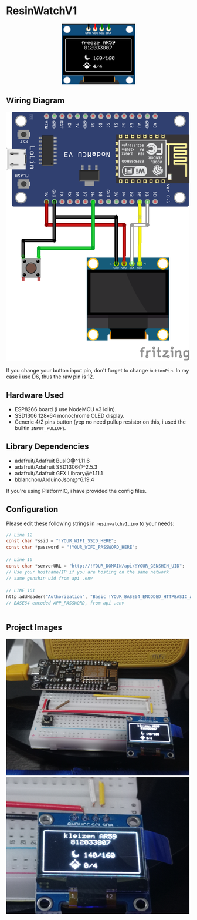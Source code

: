 # ResinWatchV1

<p align="center">
  <img alt="main logo" src="https://raw.githubusercontent.com/rdhwan/resinwatch/main/src/mainUI.png" width="200">
  <br>
</p>

## Wiring Diagram
<img alt="sketch" src="https://raw.githubusercontent.com/rdhwan/resinwatch/main/src/sketch.png" width="500"></img>

If you change your button input pin, don't forget to change `buttonPin`. In my case i use D6, thus the raw pin is 12.

## Hardware Used 
- ESP8266 board (i use NodeMCU v3 lolin).
- SSD1306 128x64 monochrome OLED display.
- Generic 4/2 pins button (yep no need pullup resistor on this, i used the builtin `INPUT_PULLUP`).

## Library Dependencies
- adafruit/Adafruit BusIO@^1.11.6
- adafruit/Adafruit SSD1306@^2.5.3
- adafruit/Adafruit GFX Library@^1.11.1
- bblanchon/ArduinoJson@^6.19.4

If you're using PlatformIO, i have provided the config files.

## Configuration
Please edit these following strings in `resinwatchv1.ino` to your needs:
```c
// Line 12
const char *ssid = "!YOUR_WIFI_SSID_HERE";
const char *password = "!YOUR_WIFI_PASSWORD_HERE";

// Line 16
const char *serverURL = "http://!YOUR_DOMAIN/api/!YOUR_GENSHIN_UID";
// Use your hostname/IP if you are hosting on the same network
// same genshin uid from api .env

// LINE 161
http.addHeader("Authorization", "Basic !YOUR_BASE64_ENCODED_HTTPBASIC_AUTH_PASSWORD");
// BASE64 encoded APP_PASSWORD, from api .env



```

## Project Images
<img alt="image2" src="https://raw.githubusercontent.com/rdhwan/resinwatch/main/src/img2.jpg" width="500">
<img alt="image3" src="https://raw.githubusercontent.com/rdhwan/resinwatch/main/src/img3.jpg" width="500">
